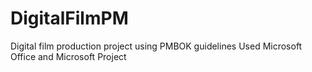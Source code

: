 # DigitalFilmPM
Digital film production project using PMBOK guidelines 
Used Microsoft Office and Microsoft Project

